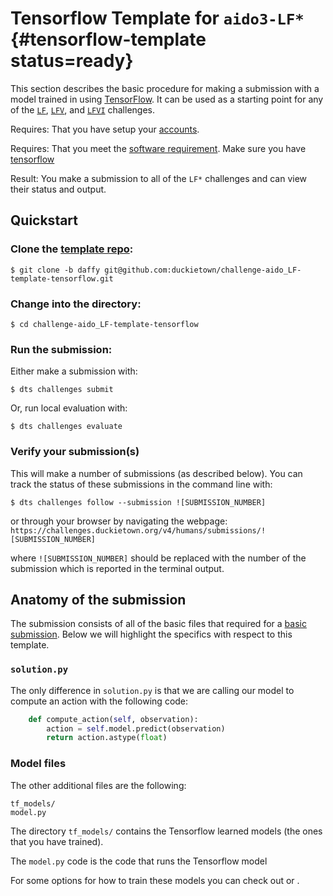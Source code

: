 # Tensorflow Template for `aido3-LF*` {#tensorflow-template status=ready}

This section describes the basic procedure for making a submission with a model trained in using [TensorFlow](https://www.tensorflow.org/). It can be used as a starting point for any of the [`LF`](#lf), [`LFV`](#lf_v), and [`LFVI`](#lf_v_i) challenges.

<div class='requirements' markdown='1'>

Requires: That you have setup your [accounts](#cm-accounts).

Requires: That you meet the [software requirement](#cm-sw). Make sure you have [tensorflow](#cm-sw-tensorflow)

Result: You make a submission to all of the `LF*` challenges and can view their status and output.

</div>


## Quickstart

### Clone the [template repo](https://github.com/duckietown/challenge-aido_LF-template-tensorflow):

    $ git clone -b daffy git@github.com:duckietown/challenge-aido_LF-template-tensorflow.git


### Change into the directory:

    $ cd challenge-aido_LF-template-tensorflow
    
### Run the submission:

Either make a submission with:

    $ dts challenges submit


Or, run local evaluation with:

    $ dts challenges evaluate

### Verify your submission(s)

This will make a number of submissions (as described below). You can track the status of these submissions in the command line with:

    $ dts challenges follow --submission ![SUBMISSION_NUMBER]

or through your browser by navigating the webpage: `https://challenges.duckietown.org/v4/humans/submissions/![SUBMISSION_NUMBER]`

where `![SUBMISSION_NUMBER]` should be replaced with the number of the submission which is reported in the terminal output. 

## Anatomy of the submission

The submission consists of all of the basic files that required for a [basic submission](#minimal-template). Below we will highlight the specifics with respect to this template. 


### `solution.py`

The only difference in `solution.py` is that we are calling our model to compute an action with the following code:

```python
    def compute_action(self, observation):
        action = self.model.predict(observation)
        return action.astype(float)
```

### Model files

The other additional files are the following:

    tf_models/
    model.py
    
The directory `tf_models/` contains the Tensorflow learned models (the ones that you have trained).

The `model.py` code is the code that runs the Tensorflow model

For some options for how to train these models you can check out [](#embodied_il_sim) or [](#embodied_il_logs).
